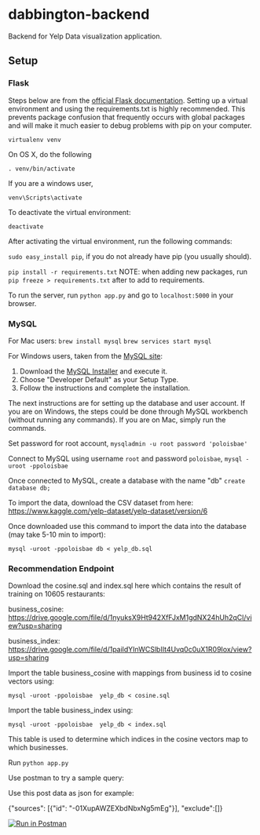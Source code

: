 # dabbington-backend
Backend for Yelp Data visualization application.

## Setup

### Flask
Steps below are from the [official Flask documentation](http://flask.pocoo.org/docs/0.12/installation/).
Setting up a virtual environment and using the requirements.txt is highly recommended. This prevents package confusion that frequently occurs with global packages
and will make it much easier to debug problems with pip on your computer.

`virtualenv venv`

On OS X, do the following

`. venv/bin/activate`

If you are a windows user,

`venv\Scripts\activate`

To deactivate the virtual environment:

`deactivate`

After activating the virtual environment, run the following commands:

`sudo easy_install pip`, if you do not already have pip (you usually should).

`pip install -r requirements.txt`
NOTE: when adding new packages, run `pip freeze > requirements.txt` after to add to requirements.

To run the server, run `python app.py` and go to `localhost:5000` in your browser.

### MySQL
For Mac users:
`brew install mysql`
`brew services start mysql`

For Windows users, taken from the [MySQL site](https://dev.mysql.com/doc/refman/5.7/en/windows-installation.html):
1. Download the [MySQL Installer](http://dev.mysql.com/downloads/installer/) and execute it.
2. Choose "Developer Default" as your Setup Type.
3. Follow the instructions and complete the installation.

The next instructions are for setting up the database and user account. If you are on Windows, the steps could be done through MySQL workbench (without running any commands). If you are on Mac, simply run the commands.

Set password for root account, `mysqladmin -u root password 'poloisbae'`

Connect to MySQL using username `root` and password `poloisbae`, `mysql -uroot -ppoloisbae`

Once connected to MySQL, create a database with the name "db" `create database db;`

To import the data, download the CSV dataset from here: https://www.kaggle.com/yelp-dataset/yelp-dataset/version/6

Once downloaded use this command to import the data into the database (may take 5-10 min to import):

`mysql -uroot -ppoloisbae db < yelp_db.sql`

### Recommendation Endpoint
Download the cosine.sql and index.sql here which contains the result of training on 10605 restaurants:

business_cosine: https://drive.google.com/file/d/1nyuksX9Ht942XfFJxM1gdNX24hUh2qCl/view?usp=sharing

business_index: https://drive.google.com/file/d/1paildYInWCSlbIIt4Uvq0c0uX1R09Iox/view?usp=sharing

Import the table business_cosine with mappings from business id to cosine vectors using:

`mysql -uroot -ppoloisbae  yelp_db < cosine.sql`

Import the table business_index using:

`mysql -uroot -ppoloisbae  yelp_db < index.sql`

This table is used to determine which indices in the cosine vectors map to which businesses.

Run `python app.py`

Use postman to try a sample query:

Use this post data as json for example:

{"sources": [{"id": "-01XupAWZEXbdNbxNg5mEg"}], "exclude":[]}

[![Run in Postman](https://run.pstmn.io/button.svg)](https://app.getpostman.com/run-collection/0c4b7492254bd553ac5a)
